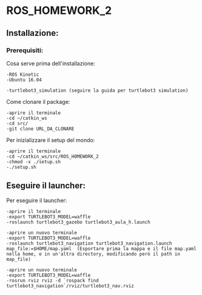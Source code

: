# ROS_HOMEWORK_2

## Installazione:
  ### Prerequisiti:
  Cosa serve prima dell'installazione:
  ```
  -ROS Kinetic
  -Ubuntu 16.04
  
  -turtlebot3_simulation (seguire la guida per turtlebot3 simulation)
  ```
  Come clonare il package:
  ```
  -aprire il terminale
  -cd ~/catkin_ws
  -cd src/
  -git clone URL_DA_CLONARE
  ```
  Per inizializzare il setup del mondo:
  ```
  -aprire il terminale
  -cd ~/catkin_ws/src/ROS_HOMEWORK_2
  -chmod -x ./setup.sh
  -./setup.sh
  ```
## Eseguire il launcher:
   Per eseguire il launcher:
   ```
  -aprire il terminale
  -export TURTLEBOT3_MODEL=waffle 
  -roslaunch turtlebot3_gazebo turtlebot3_aula_h.launch
  ```
  
  ```
  -aprire un nuovo terminale
  -export TURTLEBOT3_MODEL=waffle 
  -roslaunch turtlebot3_navigation turtlebot3_navigation.launch map_file:=$HOME/map.yaml  (Esportare prima la mappa e il file map.yaml nella home, o in un'altra directory, modificando però il path in map_file)
  ```
  
  ```
  -aprire un nuovo terminale
  -export TURTLEBOT3_MODEL=waffle 
  -rosrun rviz rviz -d `rospack find turtlebot3_navigation`/rviz/turtlebot3_nav.rviz
  ```
